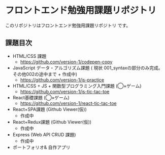 # フロントエンド勉強用課題リポジトリ 

このリポジトリはフロントエンド勉強用課題リポジトリ です。


## 課題目次

- HTML/CSS 課題
  - https://github.com/version-1/codepen-copy
- JavaScript データ・アルゴリズム課題 ( 現状 001_syntaxの部分のみ完成。その他002の途中まで + 作成中)
  - https://github.com/version-1/js-practice
- HTML/CSS + JS + 関数型プログラミング入門課題 (◯×ゲーム)
  - https://github.com/version-1/js-tic-tac-toe
- React基礎課題 (◯×ゲーム)
  - https://github.com/version-1/react-tic-tac-toe
- React+SPA課題 (Github Viewer(仮))
  - 作成中
- React+Redux課題 (Github Viewer(仮))
  - 作成中
- Express (Web API CRUD 課題)
  - 作成中
- ポートフォリオ& 自作アプリ
